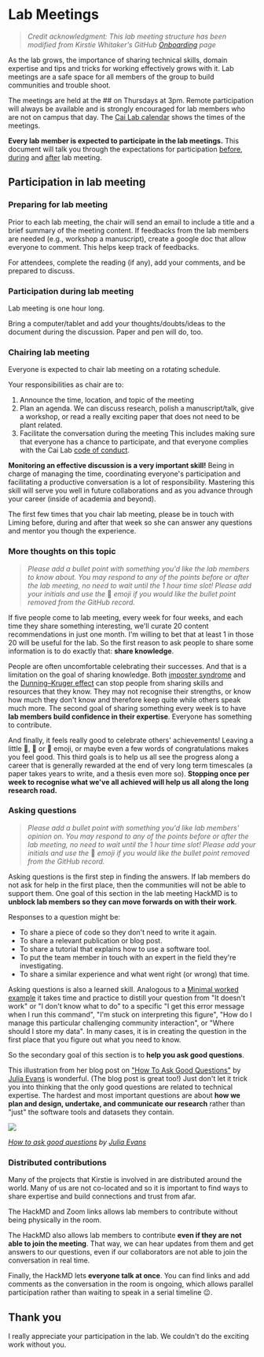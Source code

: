 # Lab Meetings

> *Credit acknowledgment: This lab meeting structure has been modified from Kirstie Whitaker's GitHub [Onboarding](https://github.com/WhitakerLab/Onboarding) page*

As the lab grows, the importance of sharing technical skills, domain expertise and tips and tricks for working effectively grows with it.
Lab meetings are a safe space for all members of the group to build communities and trouble shoot.

The meetings are held at the ## on Thursdays at 3pm.
Remote participation will always be available and is strongly encouraged for lab members who are not on campus that day.
The [Cai Lab calendar](https://calendar.google.com/calendar/embed?src=7nar31c6ni4esif8fn1881kgds%40group.calendar.google.com) shows the times of the meetings.

**Every lab member is expected to participate in the lab meetings.**
This document will talk you through the expectations for participation [before](#preparing-for-lab-meeting), [during](#participation-during-lab-meeting) and [after](#publishing-a-summary-blog-post-after-lab-meeting) lab meeting.

## Participation in lab meeting

### Preparing for lab meeting

Prior to each lab meeting, the chair will send an email to include a title and a brief summary of the meeting content. If feedbacks from the lab members are needed (e.g., workshop a manuscript), create a google doc that allow everyone to comment. This helps keep track of feedbacks.

For attendees, complete the reading (if any), add your comments, and be prepared to discuss.

### Participation during lab meeting

Lab meeting is one hour long.

Bring a computer/tablet and add your thoughts/doubts/ideas to the document during the discussion. Paper and pen will do, too.

### Chairing lab meeting

Everyone is expected to chair lab meeting on a rotating schedule.

Your responsibilities as chair are to:

1. Announce the time, location, and topic of the meeting
2. Plan an agenda. We can discuss research, polish a manuscript/talk, give a workshop, or read a really exciting paper that does not need to be plant related.  
3. Facilitate the conversation during the meeting
  This includes making sure that everyone has a chance to participate, and that everyone complies with the Cai Lab [code of conduct](https://github.com/WhitakerLab/WhitakerLabProjectManagement/blob/master/CODE_OF_CONDUCT.md).
  
  **Monitoring an effective discussion is a very important skill!**
  Being in charge of managing the time, coordinating everyone's participation and facilitating a productive conversation is a lot of responsibility. Mastering this skill will serve you well in future collaborations and as you advance through your career (inside of academia and beyond).

The first few times that you chair lab meeting, please be in touch with Liming before, during and after that week so she can answer any questions and mentor you though the experience.

### More thoughts on this topic

> *Please add a bullet point with something you'd like the lab members to know about. You may respond to any of the points before or after the lab meeting, no need to wait until the 1 hour time slot! Please add your initials and use the* 🤫 *emoji if you would like the bullet point removed from the GitHub record.*

If five people come to lab meeting, every week for four weeks, and each time they share something interesting, we'll curate 20 content recommendations in just one month.
I'm willing to bet that at least 1 in those 20 will be useful for the lab.
So the first reason to ask people to share some information is to do exactly that: **share knowledge**.

People are often uncomfortable celebrating their successes.
And that is a limitation on the goal of sharing knowledge.
Both [imposter syndrome](https://en.wikipedia.org/wiki/Impostor_syndrome) and the [Dunning–Kruger effect](https://en.wikipedia.org/wiki/Dunning%E2%80%93Kruger_effect) can stop people from sharing skills and resources that they know.
They may not recognise their strengths, or know how much they don't know and therefore keep quite while others speak much more.
The second goal of sharing something every week is to have **lab members build confidence in their expertise**.
Everyone has something to contribute.

And finally, it feels really good to celebrate others' achievements!
Leaving a little :sparkling_heart:, :raised_hands: or :rocket: emoji, or maybe even a few words of congratulations makes you feel good.
This third goals is to help us all see the progress along a career that is generally rewarded at the end of very long term timescales (a paper takes years to write, and a thesis even more so).
**Stopping once per week to recognise what we've all achieved will help us all along the long research road.**

### Asking questions

> *Please add a bullet point with something you'd like lab members' opinion on. You may respond to any of the points before or after the lab meeting, no need to wait until the 1 hour time slot! Please add your initials and use the* 🤫 *emoji if you would like the bullet point removed from the GitHub record.*

Asking questions is the first step in finding the answers.
If lab members do not ask for help in the first place, then the communities will not be able to support them.
One goal of this section in the lab meeting HackMD is to **unblock lab members so they can move forwards on with their work**.

Responses to a question might be:

* To share a piece of code so they don't need to write it again.
* To share a relevant publication or blog post.
* To share a tutorial that explains how to use a software tool.
* To put the team member in touch with an expert in the field they're investigating.
* To share a similar experience and what went right (or wrong) that time.

Asking questions is also a learned skill.
Analogous to a [Minimal worked example](https://stackoverflow.com/help/minimal-reproducible-example) it takes time and practice to distill your question from "It doesn't work" or "I don't know what to do" to a specific "I get this error message when I run this command", "I'm stuck on interpreting this figure", "How do I manage this particular challenging community interaction", or "Where should I store my data".
In many cases, it is in creating the question in the first place that you figure out what you need to know.

So the secondary goal of this section is to **help you ask good questions**.

This illustration from her blog post on ["How To Ask Good Questions"](https://jvns.ca/blog/good-questions/) by [Julia Evans](https://jvns.ca/) is wonderful.
(The blog post is great too!) 
Just don't let it trick you into thinking that the only good questions are related to technical expertise.
The hardest and most important questions are about **how we plan and design, undertake, and communicate our research** rather than "just" the software tools and datasets they contain.

![](https://jvns.ca/images/questions.png)

*[How to ask good questions](https://jvns.ca/blog/good-questions/) by [Julia Evans](https://jvns.ca)*

### Distributed contributions

Many of the projects that Kirstie is involved in are distributed around the world.
Many of us are not co-located and so it is important to find ways to share expertise and build connections and trust from afar.

The HackMD and Zoom links allows lab members to contribute without being physically in the room.

The HackMD also allows lab members to contribute **even if they are not able to join the meeting**.
That way, we can hear updates from them and get answers to our questions, even if our collaborators are not able to join the conversation in real time.

Finally, the HackMD lets **everyone talk at once**.
You can find links and add comments as the conversation in the room is ongoing, which allows parallel participation rather than waiting to speak in a serial timeline :wink:.

## Thank you

I really appreciate your participation in the lab.
We couldn't do the exciting work without you.
